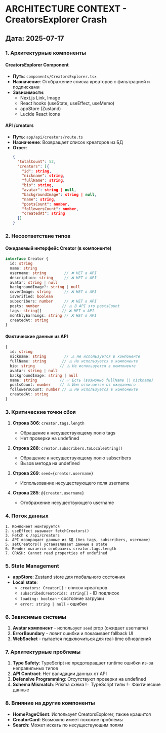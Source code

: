 # ARCHITECTURE CONTEXT - CreatorsExplorer Crash
## Дата: 2025-07-17

### 1. Архитектурные компоненты

#### CreatorsExplorer Component
- **Путь**: `components/CreatorsExplorer.tsx`
- **Назначение**: Отображение списка креаторов с фильтрацией и подписками
- **Зависимости**: 
  - Next.js Link, Image
  - React hooks (useState, useEffect, useMemo)
  - appStore (Zustand)
  - Lucide React icons

#### API /creators
- **Путь**: `app/api/creators/route.ts`
- **Назначение**: Возвращает список креаторов из БД
- **Ответ**:
  ```json
  {
    "totalCount": 52,
    "creators": [{
      "id": string,
      "nickname": string,
      "fullName": string,
      "bio": string,
      "avatar": string | null,
      "backgroundImage": string | null,
      "name": string,
      "postsCount": number,
      "followersCount": number,
      "createdAt": string
    }]
  }
  ```

### 2. Несоответствие типов

#### Ожидаемый интерфейс Creator (в компоненте)
```typescript
interface Creator {
  id: string
  name: string
  username: string        // ❌ НЕТ в API
  description: string     // ❌ НЕТ в API
  avatar: string | null
  backgroundImage?: string | null
  coverImage: string      // ❌ НЕТ в API
  isVerified: boolean
  subscribers: number     // ❌ НЕТ в API
  posts: number          // ⚠️ В API это postsCount
  tags: string[]         // ❌ НЕТ в API
  monthlyEarnings: string // ❌ НЕТ в API
  createdAt: string
}
```

#### Фактические данные из API
```typescript
{
  id: string
  nickname: string        // ⚠️ Не используется в компоненте
  fullName: string       // ⚠️ Не используется в компоненте
  bio: string           // ⚠️ Не используется в компоненте
  avatar: string | null
  backgroundImage: string | null
  name: string          // ✅ Есть (возможно fullName || nickname)
  postsCount: number    // ⚠️ Имя отличается от ожидаемого
  followersCount: number // ⚠️ Не используется в компоненте
  createdAt: string
}
```

### 3. Критические точки сбоя

1. **Строка 306**: `creator.tags.length`
   - Обращение к несуществующему полю tags
   - Нет проверки на undefined

2. **Строка 288**: `creator.subscribers.toLocaleString()`
   - Обращение к несуществующему полю subscribers
   - Вызов метода на undefined

3. **Строка 269**: `seed={creator.username}`
   - Использование несуществующего поля username

4. **Строка 285**: `@{creator.username}`
   - Отображение несуществующего username

### 4. Поток данных

```
1. Компонент монтируется
2. useEffect вызывает fetchCreators()
3. Fetch к /api/creators
4. API возвращает данные из БД (без tags, subscribers, username)
5. setCreators() устанавливает данные в state
6. Render пытается отобразить creator.tags.length
7. CRASH: Cannot read properties of undefined
```

### 5. State Management

- **appStore**: Zustand store для глобального состояния
- **Local state**: 
  - `creators: Creator[]` - список креаторов
  - `subscribedCreatorIds: string[]` - ID подписок
  - `loading: boolean` - состояние загрузки
  - `error: string | null` - ошибки

### 6. Зависимые системы

1. **Avatar компонент** - использует `seed` prop (ожидает username)
2. **ErrorBoundary** - ловит ошибки и показывает fallback UI
3. **WebSocket** - пытается подключиться для real-time обновлений

### 7. Архитектурные проблемы

1. **Type Safety**: TypeScript не предотвращает runtime ошибки из-за неправильных типов
2. **API Contract**: Нет валидации данных от API
3. **Defensive Programming**: Отсутствуют проверки на undefined
4. **Schema Mismatch**: Prisma схема != TypeScript типы != Фактические данные

### 8. Влияние на другие компоненты

- **HomePageClient**: Использует CreatorsExplorer, также крашится
- **CreatorCard**: Возможно имеет похожие проблемы
- **Search**: Может искать по несуществующим полям 